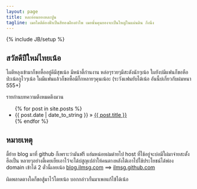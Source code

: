 ```yaml
---
layout: page
title: หละอ่อนยองหละปูน
tagline: เมอใดตีต้องฟ้าเปิ๋นสีทองฝ่องอำไพ เมอนั้นคุนยองจะเปิ๋นใหญ่ในแผ่นดิน กึงนึง
---
```

{% include JB/setup %}

## สวัสดีปีใหม่ไทยเน้อ

ไผตีหลุงเข้ามาก็ขอหื้ออยู่ดีมีสุขเน้อ มีหน้าตี้ก๋านงาน หล่อๆรวยๆมีสะตังนักๆเน้อ ใผยังบ่มีแฟนก็ขอหือป่ะเน้อกูไวๆเน้อ 
ใผมีแฟนแล้วก็ขอหื้อมีกิ๊กหลายๆคุนเน้อะ (ระวังแฟนยับได้เน้อ อันนี้บ่เกี่ยวกับผ๋มหนา 555+)

รายก๋านบทความตึงหมดตึงมวน

<ul class="posts">
  {% for post in site.posts %}
    <li><span>{{ post.date | date_to_string }}</span> &raquo; <a href="{{ BASE_PATH }}{{ post.url }}">{{ post.title }}</a></li>
  {% endfor %}
</ul>

## หมายเหตุ

ตี้ย้าย blog มาที่ github ก็เพราะว่ามันฟรี แฮ๋มหน่อยผ๋มต๋ายไป host ที่ใช้อยู่จะบ่อมีใผ่มาจ่ายสะตั้งฮือเปิ้น 
หลายๆอย่างตี้เคยเย็ยเอาไว้จะได้บ่สูญเปล่าให้คนตางหลังได้เอาไปใช้ประโยชน์ได้พ่อง
domain เข้าได้ 2 ตั๋วนี้เลยเน้อ [blog.ilmsg.com](http://blog.ilmsg.com) ==> [ilmsg.github.com](http://ilmsg.github.com)

ผิดพลาดตางใดก็ขอสู้มาไว้โตยเน้อ บอกกล่าวกั๋นมาเพอแก้ไข้ได้เน้อ

